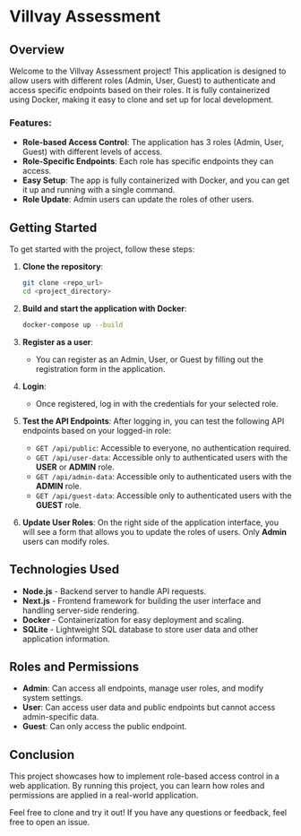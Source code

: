 # Villvay Assessment

## Overview

Welcome to the Villvay Assessment project! This application is designed to allow users with different roles (Admin, User, Guest) to authenticate and access specific endpoints based on their roles. It is fully containerized using Docker, making it easy to clone and set up for local development.

### Features:
- **Role-based Access Control**: The application has 3 roles (Admin, User, Guest) with different levels of access.
- **Role-Specific Endpoints**: Each role has specific endpoints they can access.
- **Easy Setup**: The app is fully containerized with Docker, and you can get it up and running with a single command.
- **Role Update**: Admin users can update the roles of other users.

## Getting Started

To get started with the project, follow these steps:

1. **Clone the repository**:
    ```bash
    git clone <repo_url>
    cd <project_directory>
    ```

2. **Build and start the application with Docker**:
    ```bash
    docker-compose up --build
    ```

3. **Register as a user**:
    - You can register as an Admin, User, or Guest by filling out the registration form in the application.

4. **Login**:
    - Once registered, log in with the credentials for your selected role.

5. **Test the API Endpoints**:
    After logging in, you can test the following API endpoints based on your logged-in role:

    - `GET /api/public`: Accessible to everyone, no authentication required.
    - `GET /api/user-data`: Accessible only to authenticated users with the **USER** or **ADMIN** role.
    - `GET /api/admin-data`: Accessible only to authenticated users with the **ADMIN** role.
    - `GET /api/guest-data`: Accessible only to authenticated users with the **GUEST** role.

6. **Update User Roles**:
    On the right side of the application interface, you will see a form that allows you to update the roles of users. Only **Admin** users can modify roles.

## Technologies Used

- **Node.js** - Backend server to handle API requests.
- **Next.js** - Frontend framework for building the user interface and handling server-side rendering.
- **Docker** - Containerization for easy deployment and scaling.
- **SQLite** - Lightweight SQL database to store user data and other application information.

## Roles and Permissions

- **Admin**: Can access all endpoints, manage user roles, and modify system settings.
- **User**: Can access user data and public endpoints but cannot access admin-specific data.
- **Guest**: Can only access the public endpoint.

## Conclusion

This project showcases how to implement role-based access control in a web application. By running this project, you can learn how roles and permissions are applied in a real-world application.

Feel free to clone and try it out! If you have any questions or feedback, feel free to open an issue.
